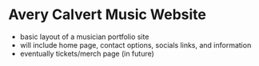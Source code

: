 # Avery Calvert Music Website
- basic layout of a musician portfolio site
- will include home page, contact options, socials links, and information
- eventually tickets/merch page (in future)

